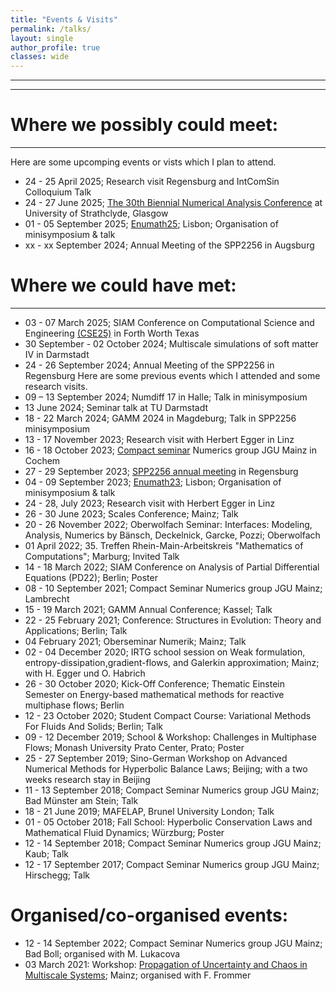 ```yaml
---
title: "Events & Visits"
permalink: /talks/
layout: single
author_profile: true
classes: wide
---
```

* * *
* * *

Where we possibly could meet:
==================
* * *
Here are some upcomping events or vists which I plan to attend.
- 24 - 25 April 2025; Research visit Regensburg and IntComSin Colloquium Talk
- 24 - 27 June 2025; [The 30th Biennial Numerical Analysis Conference](https://numericalanalysisconference.org.uk/) at University of Strathclyde, Glasgow
- 01 - 05 September 2025; [Enumath25](https://enumath2025.eu/); Lisbon; Organisation of minisymposium & talk
- xx - xx September 2024; Annual Meeting of the SPP2256 in Augsburg

Where we could have met:
==================
* * *
- 03 - 07 March 2025; SIAM Conference on Computational Science and Engineering [(CSE25)](https://www.siam.org/conferences-events/past-event-archive/cse25/) in Forth Worth Texas
- 30 September - 02 October 2024; Multiscale simulations of soft matter IV in Darmstadt
- 24 - 26 September 2024; Annual Meeting of the SPP2256 in Regensburg
Here are some previous events which I attended and some research visits.
- 09 – 13 September 2024; Numdiff 17 in Halle; Talk in minisymposium
- 13 June 2024; Seminar talk at TU Darmstadt
- 18 - 22 March 2024; GAMM 2024 in Magdeburg; Talk in SPP2256 minisymposium
- 13 - 17 November 2023; Research visit with Herbert Egger in Linz
- 16 - 18 October 2023; [Compact seminar](https://www.numerik.mathematik.uni-mainz.de/kompaktseminar-numerik-2023/) Numerics group JGU Mainz in Cochem
- 27 - 29 September 2023; [SPP2256 annual meeting](https://spp2256.ur.de/events/annual-meetings/annual-meeting-2023) in Regensburg
- 04 - 09 September 2023; [Enumath23](https://enumath2023.com/); Lisbon; Organisation of minisymposium & talk
- 24 - 28, July 2023; Research visit with Herbert Egger in Linz
- 26 - 30 June 2023; Scales Conference; Mainz; Talk
- 20 - 26 November 2022; Oberwolfach Seminar: Interfaces: Modeling, Analysis, Numerics by Bänsch, Deckelnick, Garcke, Pozzi; Oberwolfach
- 01 April 2022; 35. Treffen Rhein-Main-Arbeitskreis "Mathematics of Computations"; Marburg; Invited Talk
- 14 - 18 March 2022; SIAM Conference on Analysis of Partial Differential Equations (PD22); Berlin; Poster
- 08 - 10 September 2021; Compact Seminar Numerics group JGU Mainz; Lambrecht
- 15 - 19 March 2021; GAMM Annual Conference; Kassel; Talk
- 22 - 25 February 2021; Conference: Structures in Evolution: Theory and Applications; Berlin; Talk 
- 04 February 2021; Oberseminar Numerik; Mainz; Talk
- 02 - 04 December 2020; IRTG school session on Weak formulation, entropy-dissipation,gradient-flows, and Galerkin
approximation; Mainz; with H. Egger und O. Habrich
- 26 - 30 October 2020; Kick-Off Conference; Thematic Einstein Semester on Energy-based mathematical methods for reactive multiphase flows; Berlin
- 12 - 23 October 2020; Student Compact Course: Variational Methods For Fluids And Solids; Berlin; Talk
- 09 - 12 December 2019; School & Workshop: Challenges in Multiphase Flows; Monash University Prato Center, Prato; Poster
- 25 - 27 September 2019; Sino-German Workshop on Advanced Numerical Methods for Hyperbolic Balance Laws; Beijing; with a two weeks research stay in Beijing
- 11 - 13 September 2018; Compact Seminar Numerics group JGU Mainz; Bad Münster am Stein; Talk
- 18 - 21 June 2019; MAFELAP, Brunel University London; Talk
- 01 - 05 October 2018; Fall School: Hyperbolic Conservation Laws and Mathematical Fluid Dynamics; Würzburg; Poster
- 12 - 14 September 2018; Compact Seminar Numerics group JGU Mainz; Kaub; Talk
- 12 - 17 September 2017; Compact Seminar Numerics group JGU Mainz; Hirschegg; Talk

Organised/co-organised events:
==================
- 12 - 14 September 2022; Compact Seminar Numerics group JGU Mainz; Bad Boll; organised with M. Lukacova
- 03 March 2021: Workshop: [Propagation of Uncertainty and Chaos in Multiscale Systems](https://www.cecam.org/workshop-details/995); Mainz; organised with F. Frommer